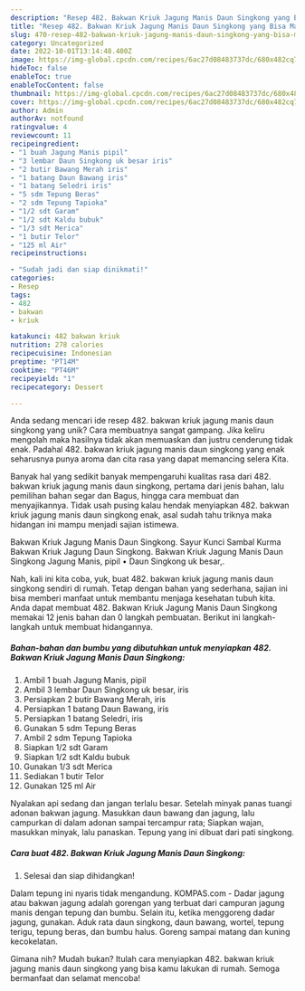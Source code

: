 ```yaml
---
description: "Resep 482. Bakwan Kriuk Jagung Manis Daun Singkong yang Bisa Manjain Lidah"
title: "Resep 482. Bakwan Kriuk Jagung Manis Daun Singkong yang Bisa Manjain Lidah"
slug: 470-resep-482-bakwan-kriuk-jagung-manis-daun-singkong-yang-bisa-manjain-lidah
category: Uncategorized
date: 2022-10-01T13:14:48.400Z
image: https://img-global.cpcdn.com/recipes/6ac27d08483737dc/680x482cq70/482-bakwan-kriuk-jagung-manis-daun-singkong-foto-resep-utama.jpg
hideToc: false
enableToc: true
enableTocContent: false
thumbnail: https://img-global.cpcdn.com/recipes/6ac27d08483737dc/680x482cq70/482-bakwan-kriuk-jagung-manis-daun-singkong-foto-resep-utama.jpg
cover: https://img-global.cpcdn.com/recipes/6ac27d08483737dc/680x482cq70/482-bakwan-kriuk-jagung-manis-daun-singkong-foto-resep-utama.jpg
author: Admin
authorAv: notfound
ratingvalue: 4
reviewcount: 11
recipeingredient:
- "1 buah Jagung Manis pipil"
- "3 lembar Daun Singkong uk besar iris"
- "2 butir Bawang Merah iris"
- "1 batang Daun Bawang iris"
- "1 batang Seledri iris"
- "5 sdm Tepung Beras"
- "2 sdm Tepung Tapioka"
- "1/2 sdt Garam"
- "1/2 sdt Kaldu bubuk"
- "1/3 sdt Merica"
- "1 butir Telor"
- "125 ml Air"
recipeinstructions:

- "Sudah jadi dan siap dinikmati!"
categories:
- Resep
tags:
- 482
- bakwan
- kriuk

katakunci: 482 bakwan kriuk 
nutrition: 278 calories
recipecuisine: Indonesian
preptime: "PT14M"
cooktime: "PT46M"
recipeyield: "1"
recipecategory: Dessert

---
```





Anda sedang mencari ide resep 482. bakwan kriuk jagung manis daun singkong yang unik? Cara membuatnya sangat gampang. Jika keliru mengolah maka hasilnya tidak akan memuaskan dan justru cenderung tidak enak. Padahal 482. bakwan kriuk jagung manis daun singkong yang enak seharusnya punya aroma dan cita rasa yang dapat memancing selera Kita.





Banyak hal yang sedikit banyak mempengaruhi kualitas rasa dari 482. bakwan kriuk jagung manis daun singkong, pertama dari jenis bahan, lalu pemilihan bahan segar dan Bagus, hingga cara membuat dan menyajikannya. Tidak usah pusing kalau hendak menyiapkan 482. bakwan kriuk jagung manis daun singkong enak,      asal sudah tahu triknya maka hidangan ini mampu menjadi sajian istimewa.














Bakwan Kriuk Jagung Manis Daun Singkong. Sayur Kunci Sambal Kurma Bakwan Kriuk Jagung Daun Singkong. Bakwan Kriuk Jagung Manis Daun Singkong Jagung Manis, pipil • Daun Singkong uk besar,.






Nah, kali ini kita coba, yuk, buat 482. bakwan kriuk jagung manis daun singkong sendiri di rumah. Tetap dengan bahan yang sederhana, sajian ini bisa memberi manfaat untuk membantu menjaga kesehatan tubuh kita. Anda dapat membuat 482. Bakwan Kriuk Jagung Manis Daun Singkong memakai 12 jenis bahan dan 0 langkah pembuatan. Berikut ini langkah-langkah untuk membuat hidangannya.

<!--inarticleads1-->

##### Bahan-bahan dan bumbu yang dibutuhkan untuk menyiapkan 482. Bakwan Kriuk Jagung Manis Daun Singkong:

1. Ambil 1 buah Jagung Manis, pipil
1. Ambil 3 lembar Daun Singkong uk besar, iris
1. Persiapkan 2 butir Bawang Merah, iris
1. Persiapkan 1 batang Daun Bawang, iris
1. Persiapkan 1 batang Seledri, iris
1. Gunakan 5 sdm Tepung Beras
1. Ambil 2 sdm Tepung Tapioka
1. Siapkan 1/2 sdt Garam
1. Siapkan 1/2 sdt Kaldu bubuk
1. Gunakan 1/3 sdt Merica
1. Sediakan 1 butir Telor
1. Gunakan 125 ml Air


Nyalakan api sedang dan jangan terlalu besar. Setelah minyak panas tuangi adonan bakwan jagung. Masukkan daun bawang dan jagung, lalu campurkan di dalam adonan sampai tercampur rata; Siapkan wajan, masukkan minyak, lalu panaskan. Tepung yang ini dibuat dari pati singkong. 

<!--inarticleads2-->

##### Cara buat 482. Bakwan Kriuk Jagung Manis Daun Singkong:


1. Selesai dan siap dihidangkan!

Dalam tepung ini nyaris tidak mengandung. KOMPAS.com - Dadar jagung atau bakwan jagung adalah gorengan yang terbuat dari campuran jagung manis dengan tepung dan bumbu. Selain itu, ketika menggoreng dadar jagung, gunakan. Aduk rata daun singkong, daun bawang, wortel, tepung terigu, tepung beras, dan bumbu halus. Goreng sampai matang dan kuning kecokelatan. 

Gimana nih? Mudah bukan? Itulah cara menyiapkan 482. bakwan kriuk jagung manis daun singkong yang bisa kamu lakukan di rumah. Semoga bermanfaat dan selamat mencoba!
